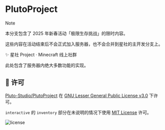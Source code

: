 # PlutoProject

> [!NOTE]  
> 本分支包含了 2025 年新春活动「极限生存挑战」的限时内容。
>
> 这些内容在活动结束后不会正式加入服务器，也不会合并到星社的主开发分支上。

✨ 星社 Project · Minecraft 线上社群

此处包含了服务器内绝大多数功能的实现。

## 📄️ 许可

[Pluto-Studio/PlutoProject](https://github.com/Pluto-Studio/PlutoProject)
在 [GNU Lesser General Public License v3.0](https://www.gnu.org/licenses/lgpl-3.0.html) 下许可。

`interactive` 的 `inventory` 部分在未说明的情况下使用 [MIT License](https://opensource.org/license/mit) 许可。

![license](lgpl-v3.png)
